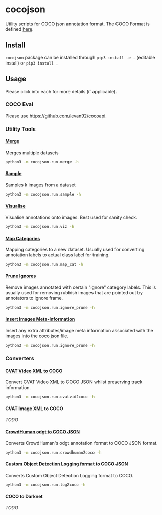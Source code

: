 # cocojson

Utility scripts for COCO json annotation format. The COCO Format is defined [here](./docs/coco.md).

## Install

`cocojson` package can be installed through `pip3 install -e .` (editable install) or `pip3 install .`

## Usage

Please click into each for more details (if applicable).

### COCO Eval

Please use https://github.com/levan92/cocoapi.

### Utility Tools

#### [Merge](./docs/tools/merge.md)

Merges multiple datasets

```bash
python3 -m cocojson.run.merge -h
```

#### [Sample](./docs/tools/sample.md)

Samples k images from a dataset

```bash
python3 -m cocojson.run.sample -h
```

#### [Visualise](./docs/tools/viz.md)

Visualise annotations onto images. Best used for sanity check.

```bash
python3 -m cocojson.run.viz -h
```

#### [Map Categories](./docs/tools/map_cat.md)

Mapping categories to a new dataset. Usually used for converting annotation labels to actual class label for training.

```bash
python3 -m cocojson.run.map_cat -h
```

#### [Prune Ignores](./docs/tools/ignore_prune.md)

Remove images annotated with certain "ignore" category labels. This is usually used for removing rubbish images that are pointed out by annotators to ignore frame.

```bash
python3 -m cocojson.run.ignore_prune -h
```

#### [Insert Images Meta-Information](./docs/tools/insert_img_meta.md)

Insert any extra attributes/image meta information associated with the images into the coco json file.  

```bash
python3 -m cocojson.run.ignore_prune -h
```

### Converters

#### [CVAT Video XML to COCO](./docs/converters/cvatvid2coco.md)

Convert CVAT Video XML to COCO JSON whilst preserving track information.

```bash
python3 -m cocojson.run.cvatvid2coco -h
```

#### CVAT Image XML to COCO

_TODO_

#### [CrowdHuman odgt to COCO JSON](./docs/converters/crowdhuman2coco.md)

Converts CrowdHuman's odgt annotation format to COCO JSON format.

```bash
python3 -m cocojson.run.crowdhuman2coco -h
```

#### [Custom Object Detection Logging format to COCO JSON](./docs/converters/log2coco.md)

Converts Custom Object Detection Logging format to COCO.

```bash
python3 -m cocojson.run.log2coco -h
```

#### COCO to Darknet

_TODO_
